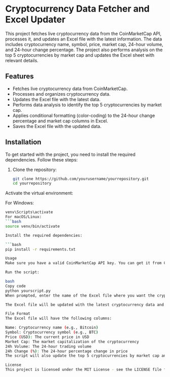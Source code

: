 # Cryptocurrency Data Fetcher and Excel Updater

This project fetches live cryptocurrency data from the CoinMarketCap API, processes it, and updates an Excel file with the latest information. The data includes cryptocurrency name, symbol, price, market cap, 24-hour volume, and 24-hour change percentage. The project also performs analysis on the top 5 cryptocurrencies by market cap and updates the Excel sheet with relevant details.

## Features
- Fetches live cryptocurrency data from CoinMarketCap.
- Processes and organizes cryptocurrency data.
- Updates the Excel file with the latest data.
- Performs data analysis to identify the top 5 cryptocurrencies by market cap.
- Applies conditional formatting (color-coding) to the 24-hour change percentage and market cap columns in Excel.
- Saves the Excel file with the updated data.

## Installation

To get started with the project, you need to install the required dependencies. Follow these steps:

1. Clone the repository:
   ```bash
   git clone https://github.com/yourusername/yourrepository.git
   cd yourrepository
Activate the virtual environment:

For Windows:
```bash
venv\Scripts\activate
For macOS/Linux:
```bash
source venv/bin/activate

Install the required dependencies:

```bash
pip install -r requirements.txt

Usage
Make sure you have a valid CoinMarketCap API key. You can get it from CoinMarketCap API.

Run the script:

bash
Copy code
python yourscript.py
When prompted, enter the name of the Excel file where you want the cryptocurrency data to be updated. The script will fetch live data and update the Excel file every 10 seconds (or at the defined interval).

The Excel file will be updated with the latest cryptocurrency data and analysis, including conditional formatting.

File Format
The Excel file will have the following columns:

Name: Cryptocurrency name (e.g., Bitcoin)
Symbol: Cryptocurrency symbol (e.g., BTC)
Price (USD): The current price in USD
Market Cap: The market capitalization of the cryptocurrency
24h Volume: The 24-hour trading volume
24h Change (%): The 24-hour percentage change in price
The script will also update the top 5 cryptocurrencies by market cap and apply conditional coloring based on the 24-hour change percentage.

License
This project is licensed under the MIT License - see the LICENSE file for details.

